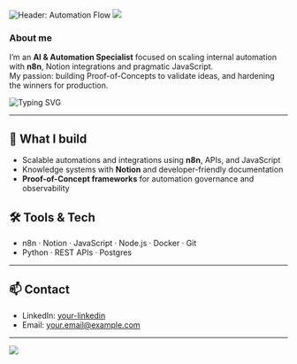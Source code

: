 <!-- README.md for eljarno -->
<!-- Animated header with a wave effect -->
<img src="./assets/header-flow.svg" alt="Header: Automation Flow" />
<img src="https://capsule-render.vercel.app/api?type=waving&color=0:4F46E5,100:06B6D4&height=200&section=header&text=Hi%2C+I’m+Jan+👋&fontSize=40&fontColor=FFFFFF&animation=fadeIn&fontAlignY=35"/>

### About me
I’m an **AI & Automation Specialist** focused on scaling internal automation with **n8n**, Notion integrations and pragmatic JavaScript.  
My passion: building Proof-of-Concepts to validate ideas, and hardening the winners for production.

<!-- Typing animation tagline -->
![Typing SVG](https://readme-typing-svg.demolab.com?font=Inter&size=22&duration=3000&pause=1000&color=06B6D4&width=700&lines=AI+%26+Automation+Specialist;Building+n8n+Flows+%26+Notion+Integrations;Turning+ideas+into+working+PoCs)

---

## 🔭 What I build
- Scalable automations and integrations using **n8n**, APIs, and JavaScript  
- Knowledge systems with **Notion** and developer-friendly documentation  
- **Proof-of-Concept frameworks** for automation governance and observability  

## 🛠 Tools & Tech
- n8n · Notion · JavaScript · Node.js · Docker · Git  
- Python · REST APIs · Postgres  

---

## 📫 Contact
- LinkedIn: [your-linkedin](https://www.linkedin.com/)  
- Email: your.email@example.com  

---

<!-- Animated footer with wave -->
<img src="https://capsule-render.vercel.app/api?type=waving&color=0:06B6D4,100:4F46E5&height=120&section=footer"/>
